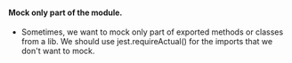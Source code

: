 #### Mock only part of the module. ####

 - Sometimes, we want to mock only part of exported methods or classes from a lib. We should use jest.requireActual() for the imports that we don't want to mock.

